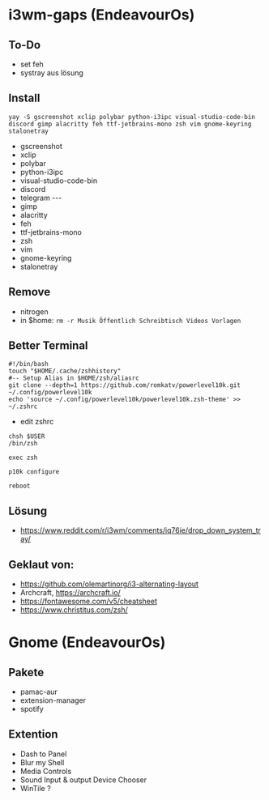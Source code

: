 # i3wm-gaps (EndeavourOs)

## To-Do
* set feh
* systray aus lösung

## Install
```
yay -S gscreenshot xclip polybar python-i3ipc visual-studio-code-bin discord gimp alacritty feh ttf-jetbrains-mono zsh vim gnome-keyring stalonetray
```
* gscreenshot
* xclip
* polybar
* python-i3ipc
* visual-studio-code-bin
* discord
* telegram ---
* gimp
* alacritty
* feh
* ttf-jetbrains-mono
* zsh
* vim
* gnome-keyring
* stalonetray


## Remove
* nitrogen
* in $home: ```rm -r Musik Öffentlich Schreibtisch Videos Vorlagen```

## Better Terminal
```
#!/bin/bash
touch "$HOME/.cache/zshhistory"
#-- Setup Alias in $HOME/zsh/aliasrc
git clone --depth=1 https://github.com/romkatv/powerlevel10k.git ~/.config/powerlevel10k
echo 'source ~/.config/powerlevel10k/powerlevel10k.zsh-theme' >> ~/.zshrc
```
* edit zshrc
```
chsh $USER
/bin/zsh
```
```
exec zsh
```
```
p10k configure
```
```
reboot
```

## Lösung
* https://www.reddit.com/r/i3wm/comments/iq76ie/drop_down_system_tray/

## Geklaut von:
* https://github.com/olemartinorg/i3-alternating-layout
* Archcraft, https://archcraft.io/
* https://fontawesome.com/v5/cheatsheet
* https://www.christitus.com/zsh/

# Gnome (EndeavourOs)

## Pakete
* pamac-aur
* extension-manager
* spotify

## Extention
* Dash to Panel
* Blur my Shell
* Media Controls
* Sound Input & output Device Chooser
* WinTile ?
